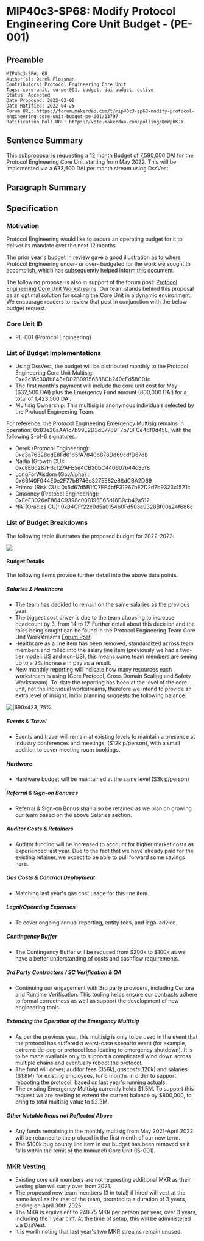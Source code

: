 # MIP40c3-SP68: Modify Protocol Engineering Core Unit Budget - (PE-001)

## Preamble

```
MIP40c3-SP#: 68
Author(s): Derek Flossman
Contributors: Protocol Engineering Core Unit
Tags: core-unit, cu-pe-001, budget, dai-budget, active
Status: Accepted
Date Proposed: 2022-03-09
Date Ratified: 2022-04-25
Forum URL: https://forum.makerdao.com/t/mip40c3-sp68-modify-protocol-engineering-core-unit-budget-pe-001/13797
Ratification Poll URL: https://vote.makerdao.com/polling/QmWphKJY
```

## Sentence Summary

This subproposal is requesting a 12 month Budget of 7,590,000 DAI for the Protocol Engineering Core Unit starting from May 2022. This will be implemented via a 632,500 DAI per month stream using DssVest.

## Paragraph Summary

<TBD>

## Specification

### Motivation

Protocol Engineering would like to secure an operating budget for it to deliver its mandate over the next 12 months.

The [prior year's budget in review](https://forum.makerdao.com/t/pecu-2021-2022-financial-year-in-review/13793) gave a good illustration as to where Protocol Engineering under- or over- budgeted for the work we sought to accomplish, which has subsequently helped inform this document.

The following proposal is also in support of the forum post: [Protocol Engineering Core Unit Workstreams](https://forum.makerdao.com/t/protocol-engineering-core-unit-workstreams/13795). Our team stands behind this proposal as an optimal solution for scaling the Core Unit in a dynamic environment. We encourage readers to review that post in conjunction with the below budget request.

### Core Unit ID

- PE-001 (Protocol Engineering)

### List of Budget Implementations

* Using DssVest, the budget will be distributed monthly to the Protocol Engineering Core Unit Multisig: 0xe2c16c308b843eD02B09156388Cb240cEd58C01c
* The first month's payment will include the core unit cost for May (632,500 DAI) plus the Emergency Fund amount (800,000 DAI) for a total of 1,423,500 DAI.
* Multisig Ownership: This multisig is anonymous individuals selected by the Protocol Engineering Team.

For reference, the Protocol Engineering Emergency Multisig remains in operation: 0x83e36aAA1c7b99E2D3d07789F7b70FCe46f0d45E, with the following 3-of-6 signatures:

* Derek (Protocol Engineering): 0xe3a76328edE8Fd61d5fA7840b878Dd69cdfD67d8
* Nadia (Growth CU): 0xc8E6c287F6c127AFE5e4CB30bC440607b44c35f8
* LongForWisdom (GovAlpha) : 0x66f40F044E0e2F77bB746e3275E82e88dCBA2D69
* Primoz (Risk CU): 0x5d67d5B1fC7EF4bfF31967bE2D2d7b9323c1521c
* Cmooney (Protocol Engineering): 0xEeF3026eF864C9398c008195E65d16D9cb42a512
* Nik (Oracles CU): 0xB4CFf22c0d5a015460Fd503a9328Bf00a24f686c


### List of Budget Breakdowns

The following table illustrates the proposed budget for 2022-2023:

![](upload://hhHBxJOI3ULwaO5oqcImirdDrc4.png)

#### Budget Details

The following items provide further detail into the above data points.

##### Salaries & Healthcare

* The team has decided to remain on the same salaries as the previous year.
* The biggest cost driver is due to the team choosing to increase headcount by 3, from 14 to 17. Further detail about this decision and the roles being sought can be found in the  Protocol Engineering Team Core Unit Workstreams [Forum Post](https://forum.makerdao.com/t/protocol-engineering-core-unit-workstreams/13795).
* Healthcare as a line item has been removed, standardized across team members and rolled into the salary line item (previously we had a two-tier model: US and non-US), this means some team members are seeing up to a 2% increase in pay as a result.
* New monthly reporting will indicate how many resources each workstream is using (Core Protocol, Cross Domain Scaling and Safety Workstream). To-date the reporting has been at the level of the core unit, not the individual workstreams, therefore we intend to provide an extra level of insight. Initial planning suggests the following balance:

![|690x423, 75%](upload://outlMUFQozFPSaSYGJYeg5mUNFH.png)

##### Events & Travel

* Events and travel will remain at existing levels to maintain a presence at industry conferences and meetings, ($12k p/person), with a small addition to cover meeting room bookings.

##### Hardware

* Hardware budget will be maintained at the same level ($3k p/person)

##### Referral & Sign-on Bonuses

* Referral & Sign-on Bonus shall also be retained as we plan on growing our team based on the above Salaries section.

##### Auditor Costs & Retainers

* Auditor funding will be increased to account for higher market costs as experienced last year. Due to the fact that we have already paid for the existing retainer, we expect to be able to pull forward some savings here.

##### Gas Costs & Contract Deployment

* Matching last year's gas cost usage for this line item.

##### Legal/Operating Expenses

* To cover ongoing annual reporting, entity fees, and legal advice.

##### Contingency Buffer

* The Contingency Buffer will be reduced from $200k to $100k as we have a better understanding of costs and cashflow requirements.

##### 3rd Party Contractors / SC Verification & QA

* Continuing our engagement with 3rd party providers, including Certora and Runtime Verification. This tooling helps ensure our contracts adhere to formal correctness as well as support the development of new engineering tools.

##### Extending the Operation of the Emergency Multisig

* As per the previous year, this multisig is only to be used in the event that the protocol has suffered a worst-case scenario event (for example, extreme de-peg or protocol loss leading to emergency shutdown). It is to be made available only to support a complicated wind down across multiple chains and eventually reboot the protocol.
* The fund will cover; auditor fees ($356k), gas costs ($120k) and salaries ($1.8M) for existing employees, for 6 months in order to support rebooting the protocol, based on last year's running actuals.
* The existing Emergency Multisig currently holds $1.5M. To support this request we are seeking to extend the current balance by $800,000, to bring to total multisig value to $2.3M.

##### Other Notable Items not Reflected Above

* Any funds remaining in the monthly multisig from May 2021-April 2022 will be returned to the protocol in the first month of our new term.
* The $100k bug bounty line item in our budget has been removed as it falls within the remit of the Immunefi Core Unit (IS-001).

### MKR Vesting

* Existing core unit members are not requesting additional MKR as their vesting plan will carry over from 2021.
* The proposed new team members (3 in total) if hired will vest at the same level as the rest of the team, prorated to a duration of 3 years, ending on April 30th 2025.
* The MKR is equivalent to 248.75 MKR per person per year, over 3 years, including the 1 year cliff. At the time of setup, this will be administered via DssVest.
* It is worth noting that last year's two MKR streams remain unused.
